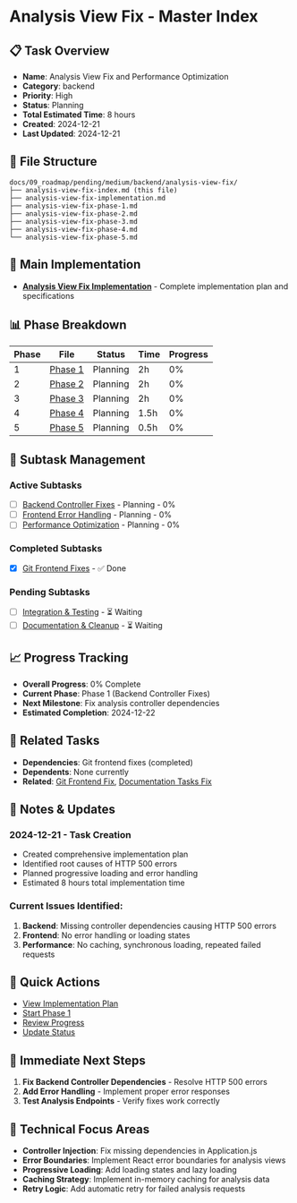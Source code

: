 # Analysis View Fix - Master Index

## 📋 Task Overview
- **Name**: Analysis View Fix and Performance Optimization
- **Category**: backend
- **Priority**: High
- **Status**: Planning
- **Total Estimated Time**: 8 hours
- **Created**: 2024-12-21
- **Last Updated**: 2024-12-21

## 📁 File Structure
```
docs/09_roadmap/pending/medium/backend/analysis-view-fix/
├── analysis-view-fix-index.md (this file)
├── analysis-view-fix-implementation.md
├── analysis-view-fix-phase-1.md
├── analysis-view-fix-phase-2.md
├── analysis-view-fix-phase-3.md
├── analysis-view-fix-phase-4.md
└── analysis-view-fix-phase-5.md
```

## 🎯 Main Implementation
- **[Analysis View Fix Implementation](./analysis-view-fix-implementation.md)** - Complete implementation plan and specifications

## 📊 Phase Breakdown
| Phase | File | Status | Time | Progress |
|-------|------|--------|------|----------|
| 1 | [Phase 1](./analysis-view-fix-phase-1.md) | Planning | 2h | 0% |
| 2 | [Phase 2](./analysis-view-fix-phase-2.md) | Planning | 2h | 0% |
| 3 | [Phase 3](./analysis-view-fix-phase-3.md) | Planning | 2h | 0% |
| 4 | [Phase 4](./analysis-view-fix-phase-4.md) | Planning | 1.5h | 0% |
| 5 | [Phase 5](./analysis-view-fix-phase-5.md) | Planning | 0.5h | 0% |

## 🔄 Subtask Management
### Active Subtasks
- [ ] [Backend Controller Fixes](./analysis-view-fix-phase-1.md) - Planning - 0%
- [ ] [Frontend Error Handling](./analysis-view-fix-phase-2.md) - Planning - 0%
- [ ] [Performance Optimization](./analysis-view-fix-phase-3.md) - Planning - 0%

### Completed Subtasks
- [x] [Git Frontend Fixes](../git/git-frontend-fix/) - ✅ Done

### Pending Subtasks
- [ ] [Integration & Testing](./analysis-view-fix-phase-4.md) - ⏳ Waiting
- [ ] [Documentation & Cleanup](./analysis-view-fix-phase-5.md) - ⏳ Waiting

## 📈 Progress Tracking
- **Overall Progress**: 0% Complete
- **Current Phase**: Phase 1 (Backend Controller Fixes)
- **Next Milestone**: Fix analysis controller dependencies
- **Estimated Completion**: 2024-12-22

## 🔗 Related Tasks
- **Dependencies**: Git frontend fixes (completed)
- **Dependents**: None currently
- **Related**: [Git Frontend Fix](../git/git-frontend-fix/), [Documentation Tasks Fix](../backend/documentation-tasks-fix/)

## 📝 Notes & Updates
### 2024-12-21 - Task Creation
- Created comprehensive implementation plan
- Identified root causes of HTTP 500 errors
- Planned progressive loading and error handling
- Estimated 8 hours total implementation time

### Current Issues Identified:
1. **Backend**: Missing controller dependencies causing HTTP 500 errors
2. **Frontend**: No error handling or loading states
3. **Performance**: No caching, synchronous loading, repeated failed requests

## 🚀 Quick Actions
- [View Implementation Plan](./analysis-view-fix-implementation.md)
- [Start Phase 1](./analysis-view-fix-phase-1.md)
- [Review Progress](#progress-tracking)
- [Update Status](#notes--updates)

## 🎯 Immediate Next Steps
1. **Fix Backend Controller Dependencies** - Resolve HTTP 500 errors
2. **Add Error Handling** - Implement proper error responses
3. **Test Analysis Endpoints** - Verify fixes work correctly

## 🔧 Technical Focus Areas
- **Controller Injection**: Fix missing dependencies in Application.js
- **Error Boundaries**: Implement React error boundaries for analysis views
- **Progressive Loading**: Add loading states and lazy loading
- **Caching Strategy**: Implement in-memory caching for analysis data
- **Retry Logic**: Add automatic retry for failed analysis requests 